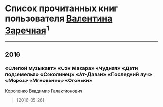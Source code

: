 # Список прочитанных книг пользователя [Валентина Заречная](http://vk.com/id144522190)<sup>1</sup>
---

## 2016

### «Слепой музыкант» «Сон Макара» «Чудная» «Дети подземелья» «Соколинец» «Ат-Даван» «Последний луч» «Мороз» «Мгновение» «Огоньки»
Короленко Владимир Галактионович
> [2016-05-26] 



